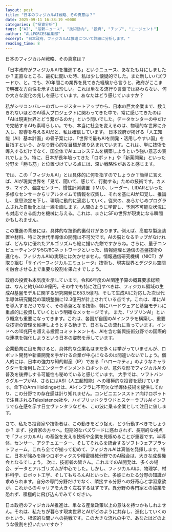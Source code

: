 ```yaml
---
layout: post
title: "日本のフィジカルAI戦略、その真意は？"
date: 2025-09-11 16:38:19 +0000
categories: ["投資分析"]
tags: ["AI", "最新ニュース", "技術動向", "投資", "チップ", "エージェント"]
author: "ALLFORCES編集部"
excerpt: "日本政府、フィジカルAI推進について詳細に分析します。"
reading_time: 8
---
```


日本のフィジカルAI戦略、その真意は？

「日本政府がフィジカルAIを推進する」というニュース、あなたも耳にしましたか？正直なところ、最初に聞いた時、私は少し懐疑的でした。また新しいバズワードか、と。でも、20年間この業界を見てきた経験から言うと、政府がここまで明確な方向性を示すのは珍しい。これは単なる流行り言葉では終わらない、何か大きな変化の兆しを感じています。あなたはどう感じていますか？

私がシリコンバレーのガレージスタートアップから、日本の巨大企業まで、数えきれないほどのAI導入プロジェクトに関わってきた中で、常に感じてきたのは「AIは現実世界とどう繋がるのか」という問いでした。データセンターの中だけで完結するAIも素晴らしい。でも、本当に社会を変えるのは、物理的な世界に介入し、影響を与えるAIだと、私は確信しています。
日本政府が掲げる「人工知能（AI）基本計画」の骨子案には、「世界で最もAIを開発・活用しやすい国」を目指すという、かなり野心的な目標が盛り込まれています。これは、単に技術を導入するだけでなく、国全体でAIエコシステムを構築しようという強い意志の表れでしょう。特に、日本が長年培ってきた「ロボット」や「新薬開発」といった分野を「勝ち筋」と位置づけている点には、深い戦略性があると感じます。

では、この「フィジカルAI」とは具体的に何を指すのでしょうか？簡単に言えば、AIが現実世界を「見て、聞いて、感じて、行動する」ための技術です。カメラ、マイク、温度センサー、慣性計測装置（IMU）、レーダー、LIDARといった多様なセンサーからリアルタイムで情報を収集し、それを基にAIが知覚し、推論し、意思決定を下し、環境に動的に適応していく。従来の、あらかじめプログラムされた自動化とは一線を画します。人間のように学習し、予測不可能な状況にも対応できる能力を機械に与える。これは、まさにSFの世界が現実になる瞬間かもしれません。

この推進の背景には、具体的な技術的裏付けがあります。例えば、高度な製造装置や材料、特に次世代半導体の開発は不可欠です。AIの脳となるチップがなければ、どんなに優れたアルゴリズムも絵に描いた餅ですからね。さらに、量子コンピューティングや5G/6Gネットワークといった、情報処理と通信の基盤技術の進化も、フィジカルAIの実現には欠かせません。情報通信研究機構（NICT）が取り組む「サイバーフィジカルエミュレータ」技術も、現実世界とデジタル空間を融合させる上で重要な役割を果たすでしょう。

政府の投資も本気度を示しています。令和6年度のAI関連予算の概算要求総額は、なんと約1,640.9億円。その中でも特に注目すべきは、フィジカル領域の生成AI基盤モデルに関する研究開発に653.5億円、そして生成AIに対応した次世代半導体研究開発の環境整備に12.3億円が計上されている点です。これは、単にAIを導入するだけでなく、その基盤となる技術、特にハードウェアと基盤モデルに重点的に投資していくという明確なメッセージです。
また、「ソブリンAI」という概念も重要になってきます。これは、各国が自国のAIインフラを構築し、重要な技術の管理を維持しようとする動きで、日本もこの流れに乗っています。インドへの10兆円を超える投資コミットメントも、AIを含む新興技術分野での国際的な連携を強化しようという日本の姿勢を示しています。

企業動向に目を向けると、具体的な企業名はまだ多くは挙がっていませんが、ロボット開発や新薬開発を手がける企業が中心になるのは間違いないでしょう。個人的には、日本の強力な知的財産（IP）である「ハローキティ」のようなキャラクターを活用したエンターテインメントロボットが、意外な形でフィジカルAIの普及を後押しする可能性も秘めていると感じています。
大手では、ソフトバンクグループがAI、さらにはASI（人工超知能）への積極的な投資を続けています。傘下のArm Holdings社は、AIインフラに不可欠な半導体技術を提供しており、この分野での存在感は計り知れません。コンビニエンスストア向けロボットで注目されるTelexistence社や、ハイブリッドクラウドとスケーラブルAIインフラで存在感を示す日立ヴァンタラなども、この波に乗る企業として注目に値します。

さて、私たち投資家や技術者は、この動きをどう捉え、どう行動すべきでしょうか？
まず、投資家の方々へ。短期的なバズワードに惑わされず、長期的な視点で「フィジカルAI」の基盤を支える技術や企業を見極めることが重要です。半導体、センサー、アクチュエーター、そしてそれらを統合するソフトウェアプラットフォーム。これら全てが揃って初めて、フィジカルAIは真価を発揮します。特に、日本が強みを持つロボティクスや精密機械分野でのAI融合は、大きな成長機会となるでしょう。
次に、技術者の皆さん。これまでのAI開発は、多くの場合、データとアルゴリズムが中心でした。しかし、フィジカルAIは、物理学、材料科学、ロボット工学、そしてもちろんAIといった、多岐にわたる分野の知識が求められます。自分の専門分野だけでなく、隣接する分野への好奇心と学習意欲が、これからのキャリアを大きく左右するはずです。異分野の専門家との協業を恐れず、積極的に飛び込んでみてください。

日本政府のフィジカルAI推進は、単なる産業政策以上の意味を持つかもしれません。それは、私たちが暮らす現実世界とAIがどのように共存し、進化していくのかという、根源的な問いへの挑戦です。この大きな流れの中で、あなたはどのような役割を担いたいですか？

